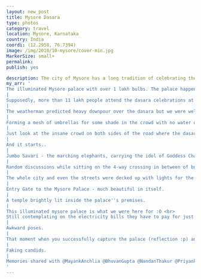 ```yaml
---
layout: new_post
title: Mysore Dasara
type: photos
category: travel
location: Mysore, Karnataka
country: India
coordi: (12.2958, 76.7394)
image: /img/2018/10-mysore/cover-min.jpg
MarkerSize: small+
permalink:
publish: yes

description: The city of Mysore has a long tradition of celebrating the Dasara festival with grandeur and pomp to mark the festival. The fact that we were just about 150km away in Banagalore, it would have been a sin to miss this.
my_arr: '
The illuminated Mysore palace with over 1 lakh bulbs. The palace happens to be the second most visited monument in India after the Taj.
|
Supposedly, more than 11 lakh people attend the dasara celebrations at mysore.
|
The weatherman predicted heavy downpour over the dasara but we were welcomed with scorching heat. Thankfully, preparing for rains, we brought umbrellas which help against the sun too :)
|
Forming a mesh of umbrellas for some shade in the crowd with no water or space to properly stand.
|
Just look at the insane crowd on both sides of the road where the dasara parade is supposed to happen.
|
And it starts..
|
Jumbo Savari - the marching elephants, carrying the idol of Goddess Chamundeshwari - reportedly attended by over 5 lakh people.
|
Random discussions while sitting on the 4-way crossing in between of busy mysuru roads?
|
The whole city and even the streets were decked up with lights for the celebrations.
|
Entry Gate to the Mysore Palace - much beautiful in itself.
|
A temple brightly lit inside the palace''s premises.
|
This illuminated mysore palace is what we were here for :O <br>
Still contemplating on the electricity bills they have to pay for just this single day.
|
Awkward poses.
|
That moment when you successfully capture the palace (reflection :p) and feel like a king yourself. Lulz.
|
Faking candids.
|
Memories shared with @MayankAnchlia @BhuvanGupta @NandanThakur @PriyankLodha @Ankit
'
---
```

<!-- http://compressjpeg.com -->
<!-- http://compressimage.toolur.com/ 1024, 400-->
